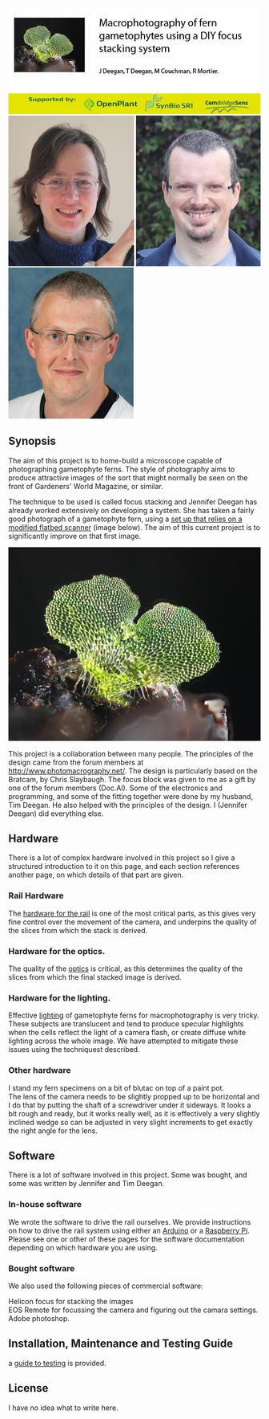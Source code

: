 
<img src="images/banner.jpg" alt="image"/>

<img src="images/Jennifer-Deegan.jpg" alt="image"/>
<img src="images/Tim Deegan.jpg" alt="image"/>
<img src="images/Richard Mortier.jpg" alt="image"/>


## Synopsis

The aim of this project is to home-build a microscope capable of photographing gametophyte ferns. The style of photography aims to produce attractive images of the sort that might normally be seen on the front of Gardeners' World Magazine, or similar. 

The technique to be used is called focus stacking and Jennifer Deegan has already worked extensively on developing a system. She has taken a fairly good photograph of a gametophyte fern, using a <a href="https://github.com/BioMakers/23_Focus-stacking-system-for-gametophyte-ferns/blob/master/Background.md">set up that relies on a modified flatbed scanner</a> (image below). The aim of this current project is to significantly improve on that first image. 

<img src="images/stackimagetinyweb.jpg" alt="image"/>

This project is a collaboration between many people. The principles of the design came from the forum members at  http://www.photomacrography.net/. The design is particularly based on the Bratcam, by Chris Slaybaugh. The focus block was given to me as a gift by one of the forum members (Doc.Al). Some of the electronics and programming, and some of the fitting together were done by my husband, Tim Deegan. He also helped with the principles of the design. I (Jennifer Deegan) did everything else.






## Hardware

There is a lot of complex hardware involved in this project so I give a structured introduction to it on this page, and each section references another page, on which details of that part are given. 

### Rail Hardware

The <a href="https://github.com/BioMakers/23_Focus-stacking-system-for-gametophyte-ferns/blob/master/rail.md"> hardware for the rail</a> is one of the most critical parts, as this gives very fine control over the movement of the camera, and underpins the quality of the slices from which the stack is derived.  

### Hardware for the optics. 

The quality of the <a href="https://github.com/BioMakers/23_Focus-stacking-system-for-gametophyte-ferns/blob/master/optics"> optics</a> is critical, as this determines the quality of the slices from which the final stacked image is derived. 

### Hardware for the lighting. 

Effective <a href="https://github.com/BioMakers/23_Focus-stacking-system-for-gametophyte-ferns/blob/master/lighting.md">lighting</a> of gametophyte ferns for macrophotography is very tricky. These subjects are translucent and tend to produce specular highlights when the cells reflect the light of a camera flash, or create diffuse white lighting across the whole image. We have attempted to mitigate these issues using the techniquest described. 

### Other hardware

I stand my fern specimens on a bit of blutac on top of a paint pot. <br>
The lens of the camera needs to be slightly propped up to be horizontal and I do that by putting the shaft of a screwdriver under it sideways. It looks a bit rough and ready, but it works really well, as it is effectively a very slightly inclined wedge so can be adjusted in very slight increments to get exactly the right angle for the lens. 

## Software

There is a lot of software involved in this project. Some was bought, and some was written by Jennifer and Tim Deegan. 

### In-house software

We wrote the software to drive the rail ourselves. We provide instructions on how to drive the rail system using either an <a href="https://github.com/BioMakers/23_Focus-stacking-system-for-gametophyte-ferns/blob/master/ArduinoMethod.md">Arduino</a> or a <a href="https://github.com/BioMakers/23_Focus-stacking-system-for-gametophyte-ferns/blob/master/RaspberryPiMethod.md">Raspberry Pi</a>. Please see one or other of these pages for the software documentation depending on which hardware you are using. 

### Bought software

We also used the following pieces of commercial software:

Helicon focus for stacking the images<br>
EOS Remote for focussing the camera and figuring out the camara settings. <br>
Adobe photoshop. 



## Installation, Maintenance and Testing Guide

a <a href="https://github.com/BioMakers/23_Focus-stacking-system-for-gametophyte-ferns/blob/master/Test"> guide to testing</a> is provided. 


## License

I have no idea what to write here. 

